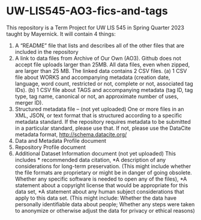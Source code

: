 # UW-LIS545-AO3-fics-and-tags
This repository is a Term Project for UW LIS 545 in Spring Quarter 2023 taught by Mayernick. It will contain 4 things:
1. A “README” file that lists and describes all of the other files that are included in the repository
2. A link to data files from Archive of Our Own (AO3). Github does not accept file uploads larger than 25MB. All data files, even when zipped, are larger than 25 MB. The linked data contains 2 CSV files. (a) 1 CSV file about WORKS and accompanying metadata (creation date, language, word count, restricted or not, complete or not, associated tag IDs). (b) 1 CSV file about TAGS and accompanying metadata (tag ID, tag type, tag name, canonical or not, an approximate number of uses, merger ID).
3. Structured metadata file – (not yet uploaded) One or more files in an XML, JSON, or text format that is structured according to a specific metadata standard. If the repository requires metadata to be submitted in a particular standard, please use that. If not, please use the DataCite metadata format, http://schema.datacite.org/
4. Data and Metadata Profile document
5. Repository Profile document
6. Additional Dataset Information document (not yet uploaded) This includes * recommended data citation, *A description of any considerations for long-term preservation. (This might include whether the file formats are proprietary or might be in danger of going obsolete. Whether any specific software is needed to open any of the files), *A statement about a copyright license that would be appropriate for this data set, *A statement about any human subject considerations that apply to this data set. (This might include: Whether the data have personally identifiable data about people; Whether any steps were taken to anonymize or otherwise adjust the data for privacy or ethical reasons)
